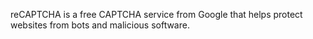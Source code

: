 reCAPTCHA is a free CAPTCHA service from Google that helps protect websites from bots and malicious software.